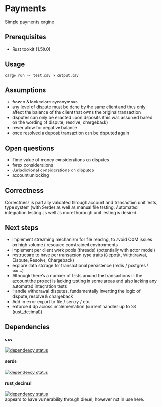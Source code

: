 # Payments
Simple payments engine

## Prerequisites
- Rust toolkit (1.59.0)

## Usage
```shell
cargo run -- test.csv > output.csv
```

## Assumptions
- frozen & locked are synonymous
- any level of dispute must be done by the same client and thus only affect the balance of the client that owns the original transaction
- disputes can only be enacted upon deposits (this was assumed based on the wording of dispute, resolve, chargeback)
- never allow for negative balance
- once resolved a deposit transaction can be disputed again

## Open questions
- Time value of money considerations on disputes
- forex considerations
- Jurisdictional considerations on disputes
- account unlocking

## Correctness
Correctness is partially validated through account and transaction unit tests,
type system (with Serde) as well as manual file testing.
Automated integration testing as well as more thorough unit testing is desired.

## Next steps
- implement streaming mechanism for file reading, to avoid OOM issues on high volume / resource constrained environments
- implement per client work pools (threads) (potentially with actor model)
- restructure to have per transaction type traits (Deposit, Withdrawal, Dispute, Resolve, Chargeback)
- explore data storage for transactional persistence (redis / postgres / etc...)
- Although there's a number of tests around the transactions in the account the project is lacking testing in some areas and also lacking any automated integration tests
- Handle withdrawal disputes, fundamentally inverting the logic of dispute, resolve & chargeback
- Add in error export to file / sentry / etc.
- enforce 4 dp across implementation (current handles up to 28 (rust_decimal))

## Dependencies
#### csv
[![dependency status](https://deps.rs/crate/csv/1.1.6/status.svg)](https://deps.rs/crate/csv/1.1.6)
#### serde
[![dependency status](https://deps.rs/crate/serde/1.0.136/status.svg)](https://deps.rs/crate/serde/1.0.136)
#### rust_decimal
[![dependency status](https://deps.rs/crate/rust_decimal/1.22.0/status.svg)](https://deps.rs/crate/rust_decimal/1.22.0) \
appears to have vulnerability through diesel, however not in use here.
